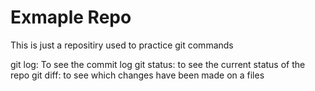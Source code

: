 # Exmaple Repo
This is just a repositiry used to practice git commands

git log: To see the commit log
git status: to see the current status of the repo
git diff: to see which changes have been made on a files